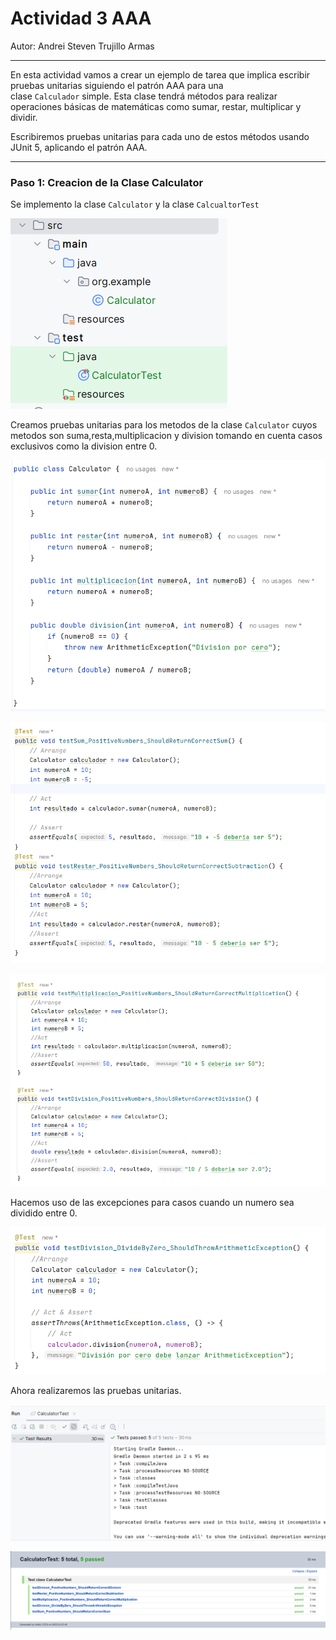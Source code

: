 # Actividad 3 AAA

Autor: Andrei Steven Trujillo Armas 

---

En esta actividad vamos a crear un ejemplo de tarea que implica escribir pruebas unitarias siguiendo el patrón AAA para una clase `Calculador` simple. Esta clase tendrá métodos para realizar operaciones básicas de matemáticas como sumar, restar, multiplicar y dividir.

Escribiremos pruebas unitarias para cada uno de estos métodos usando JUnit 5, aplicando el patrón AAA.

---

### Paso 1: Creacion de la Clase Calculator

Se implemento la clase `Calculator` y la clase `CalcualtorTest`

![Untitled](Imagenes/Untitled.png)

Creamos pruebas unitarias para los metodos de la clase `Calculator` cuyos metodos son suma,resta,multiplicacion y division tomando en cuenta casos exclusivos como la division entre 0.

![Untitled](Imagenes/Untitled%201.png)

![Untitled](Imagenes/Untitled%202.png)

![Untitled](Imagenes/Untitled%203.png)

Hacemos uso de las excepciones para casos cuando un numero sea dividido entre 0.

![Untitled](Imagenes/Untitled%204.png)

Ahora realizaremos las pruebas unitarias.

![Untitled](Imagenes/Untitled%205.png)

![Untitled](Imagenes/Untitled%206.png)

###